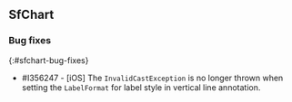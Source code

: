 ## SfChart

### Bug fixes
{:#sfchart-bug-fixes}

* \#I356247 - [iOS] The `InvalidCastException` is no longer thrown when setting the `LabelFormat` for label style in vertical line annotation.
